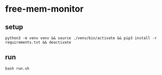 # free-mem-monitor

## setup
```
python3 -m venv venv && source ./venv/bin/activate && pip3 install -r requirements.txt && deactivate
```

## run
```
bash run.sh
```
